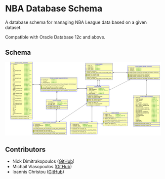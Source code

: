 # NBA Database Schema
A database schema for managing NBA League data based on a given dataset.

Compatible with Oracle Database 12c and above.

## Schema

![](schema.png?raw=true)

## Contributors

 - Nick Dimitrakopoulos ([GitHub](https://github.com/NickDelta))
 - Michail Vlasopoulos ([GitHub](https://github.com/MichailVlasopoulos))
 - Ioannis Christou ([GitHub](https://github.com/j-christou))


